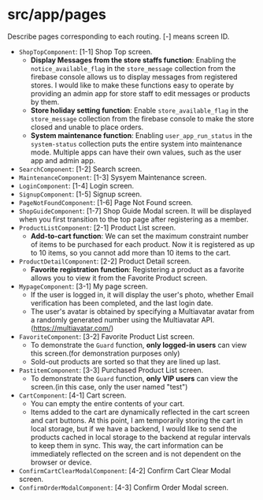 # src/app/pages

Describe pages corresponding to each routing. [*-*] means screen ID.

- `ShopTopComponent`: [1-1] Shop Top screen.
  - **Display Messages from the store staffs function**: Enabling the `notice_available_flag` in the `store_message` collection from the firebase console allows us to display messages from registered stores. I would like to make these functions easy to operate by providing an admin app for store staff to edit messages or products by them.
  - **Store holiday setting function**: Enable `store_available_flag` in the `store_message` collection from the firebase console to make the store closed and unable to place orders.
  - **System maintenance function**: Enabling `user_app_run_status` in the `system-status` collection puts the entire system into maintenance mode. Multiple apps can have their own values, such as the user app and admin app.
- `SearchComponent`: [1-2] Search screen.
- `MaintenanceComponent`: [1-3] Sysyem Maintenance screen.
- `LoginComponent`: [1-4] Login screen.
- `SignupComponent`: [1-5] Signup screen.
- `PageNotFoundComponent`: [1-6] Page Not Found screen.
- `ShopGuideComponent`: [1-7] Shop Guide Modal screen. It will be displayed when you first transition to the top page after registering as a member.
- `ProductListComponent`: [2-1] Product List screen.
  - **Add-to-cart function**: We can set the maximum constraint number of items to be purchased for each product. Now it is registered as up to 10 items, so you cannot add more than 10 items to the cart.
- `ProductDetailComponent`: [2-2] Product Detail screen.
  - **Favorite registration function**: Registering a product as a favorite allows you to view it from the Favorite Product screen.
- `MypageComponent`: [3-1] My page screen.
  - If the user is logged in, it will display the user's photo, whether Email verification has been completed, and the last login date.
  - The user's avatar is obtained by specifying a Multiavatar avatar from a randomly generated number using the Multiavatar API.(https://multiavatar.com/)
- `FavoriteComponent`: [3-2] Favorite Product List screen.
  - To demonstrate the `Guard` function, **only logged-in users** can view this screen.(for demonstration purposes only​​)
  - Sold-out products are sorted so that they are lined up last.
- `PastitemComponent`: [3-3] Purchased Product List screen.
  - To demonstrate the `Guard` function, **only VIP users** can view the screen.(in this case, only the user named "test")
- `CartComponent`: [4-1] Cart screen.
  - You can empty the entire contents of your cart.
  - Items added to the cart are dynamically reflected in the cart screen and cart buttons. At this point, I am temporarily storing the cart in local storage, but if we have a backend, I would like to send the products cached in local storage to the backend at regular intervals to keep them in sync. This way, the cart information can be immediately reflected on the screen and is not dependent on the browser or device.
- `ConfirmCartClearModalComponent`: [4-2] Confirm Cart Clear Modal screen.
- `ConfirmOrderModalComponent`: [4-3] Confirm Order Modal screen.
